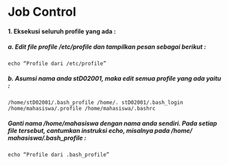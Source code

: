 # Job Control

#### 1. Eksekusi seluruh profile yang ada : 
##### a. Edit file profile /etc/profile dan tampilkan pesan sebagai berikut : 
` echo “Profile dari /etc/profile” `
##### b. Asumsi nama anda stD02001, maka edit semua profile yang ada yaitu :
`/home/stD02001/.bash_profile
/home/. stD02001/.bash_login
/home/mahasiswa/.profile
/home/mahasiswa/.bashrc`
##### Ganti nama /home/mahasiswa dengan nama anda sendiri. Pada setiap file tersebut, cantumkan instruksi echo, misalnya pada /home/ mahasiswa/.bash_profile : 
` echo “Profile dari .bash_profile” `
